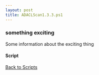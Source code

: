 ```yaml
---
layout: post
title: ADACLScan1.3.3.ps1
---
```


### something exciting

Some information about the exciting thing

#### Script

<script src="https://gist-it.appspot.com/github.com/BanterBoy/scripts-blog/blob/master/PowerShell/scripts/activeDirectory/ADACLScan1.3.3.ps1"></script>

<a href="/menu/_pages/scripts.html">Back to Scripts</a>
